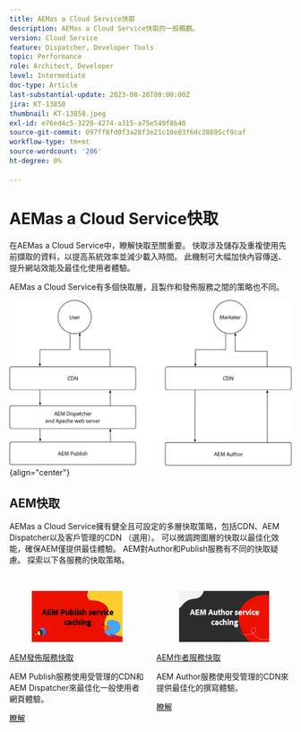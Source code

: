 ```yaml
---
title: AEMas a Cloud Service快取
description: AEMas a Cloud Service快取的一般概觀。
version: Cloud Service
feature: Dispatcher, Developer Tools
topic: Performance
role: Architect, Developer
level: Intermediate
doc-type: Article
last-substantial-update: 2023-08-28T00:00:00Z
jira: KT-13858
thumbnail: KT-13858.jpeg
exl-id: e76ed4c5-3220-4274-a315-a75e549f8b40
source-git-commit: 097ff8fd0f3a28f3e21c10e03f6dc28695cf9caf
workflow-type: tm+mt
source-wordcount: '206'
ht-degree: 0%

---
```


# AEMas a Cloud Service快取

在AEMas a Cloud Service中，瞭解快取至關重要。 快取涉及儲存及重複使用先前擷取的資料，以提高系統效率並減少載入時間。 此機制可大幅加快內容傳送、提升網站效能及最佳化使用者體驗。

AEMas a Cloud Service有多個快取層，且製作和發佈服務之間的策略也不同。

![AEMas a Cloud Service快取概觀](./assets/overview/all.png){align="center"}

## AEM快取

AEMas a Cloud Service擁有健全且可設定的多層快取策略，包括CDN、AEM Dispatcher以及客戶管理的CDN （選用）。 可以微調跨圖層的快取以最佳化效能，確保AEM僅提供最佳體驗。 AEM對Author和Publish服務有不同的快取疑慮。 探索以下各服務的快取策略。


<div class="columns is-multiline" style="margin-top: 2rem">
    <div class="column is-half-tablet is-half-desktop is-half-widescreen" aria-label="AEM Publish service caching">
    <div class="card is-padded-small is-padded-big-mobile" style="height: 100%">
        <div class="card-image">
          <figure class="image is-16by9">
            <a href="./publish.md" title="AEM發佈服務" tabindex="-1">
              <img class="is-bordered-r-small" src="./assets/overview/publish-card.png" alt="AEM發佈服務快取">
            </a>
          </figure>
        </div>
        <div class="card-content is-padded-small">
          <div class="content">
            <p class="headline is-size-6 has-text-weight-bold"><a href="./publish.md" title="AEM發佈服務快取">AEM發佈服務快取</a></p>
            <p class="is-size-6">AEM Publish服務使用受管理的CDN和AEM Dispatcher來最佳化一般使用者網頁體驗。</p>
            <a href="./publish.md" class="spectrum-Button spectrum-Button--outline spectrum-Button--primary spectrum-Button--sizeM">
              <span class="spectrum-Button-label has-no-wrap has-text-weight-bold">瞭解</span>
            </a>
          </div>
        </div>
      </div>
    </div>
    <div class="column is-half-tablet is-half-desktop is-half-widescreen" aria-label="AEM Author service caching">
        <div class="card is-padded-small is-padded-big-mobile" style="height: 100%">
            <div class="card-image">
            <figure class="image is-16by9">
                <a href="./author.md" title="AEM作者服務快取" tabindex="-1">
                <img class="is-bordered-r-small" src="./assets/overview/author-card.png" alt="AEM作者服務快取">
                </a>
            </figure>
            </div>
            <div class="card-content is-padded-small">
            <div class="content">
                <p class="headline is-size-6 has-text-weight-bold"><a href="./author.md" title="AEM作者服務快取">AEM作者服務快取</a></p>
                <p class="is-size-6">AEM Author服務使用受管理的CDN來提供最佳化的撰寫體驗。</p>
                <a href="./author.md" class="spectrum-Button spectrum-Button--outline spectrum-Button--primary spectrum-Button--sizeM">
                <span class="spectrum-Button-label has-no-wrap has-text-weight-bold">瞭解</span>
                </a>
            </div>
            </div>
        </div>
    </div>
</div>
